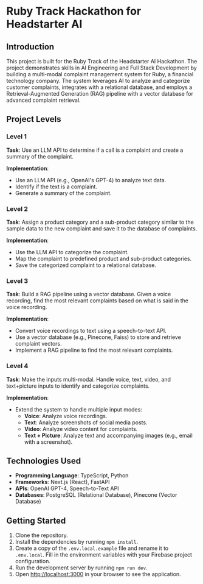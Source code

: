 # Ruby Track Hackathon for Headstarter AI

## Introduction
This project is built for the Ruby Track of the Headstarter AI Hackathon. The project demonstrates skills in AI Engineering and Full Stack Development by building a multi-modal complaint management system for Ruby, a financial technology company. The system leverages AI to analyze and categorize customer complaints, integrates with a relational database, and employs a Retrieval-Augmented Generation (RAG) pipeline with a vector database for advanced complaint retrieval.

## Project Levels

### Level 1
**Task**: Use an LLM API to determine if a call is a complaint and create a summary of the complaint.

**Implementation**:
- Use an LLM API (e.g., OpenAI's GPT-4) to analyze text data.
- Identify if the text is a complaint.
- Generate a summary of the complaint.

### Level 2
**Task**: Assign a product category and a sub-product category similar to the sample data to the new complaint and save it to the database of complaints.

**Implementation**:
- Use the LLM API to categorize the complaint.
- Map the complaint to predefined product and sub-product categories.
- Save the categorized complaint to a relational database.

### Level 3
**Task**: Build a RAG pipeline using a vector database. Given a voice recording, find the most relevant complaints based on what is said in the voice recording.

**Implementation**:
- Convert voice recordings to text using a speech-to-text API.
- Use a vector database (e.g., Pinecone, Faiss) to store and retrieve complaint vectors.
- Implement a RAG pipeline to find the most relevant complaints.

### Level 4
**Task**: Make the inputs multi-modal. Handle voice, text, video, and text+picture inputs to identify and categorize complaints.

**Implementation**:
- Extend the system to handle multiple input modes:
  - **Voice**: Analyze voice recordings.
  - **Text**: Analyze screenshots of social media posts.
  - **Video**: Analyze video content for complaints.
  - **Text + Picture**: Analyze text and accompanying images (e.g., email with a screenshot).

## Technologies Used
- **Programming Language**: TypeScript, Python
- **Frameworks**: Next.js (React), FastAPI
- **APIs**: OpenAI GPT-4, Speech-to-Text API
- **Databases**: PostgreSQL (Relational Database), Pinecone (Vector Database)

## Getting Started

1. Clone the repository.
2. Install the dependencies by running `npm install`.
3. Create a copy of the `.env.local.example` file and rename it to `.env.local`. Fill in the environment variables with your Firebase project configuration.
4. Run the development server by running `npm run dev`.
5. Open [http://localhost:3000](http://localhost:3000) in your browser to see the application.
